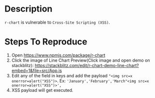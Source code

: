 # Description

`r-chart` is vulnerable to `Cross-Site Scripting (XSS)`.

# Steps To Reproduce

1. Open https://www.npmjs.com/package/r-chart
2. Click the image of Line Chart Preview(Click image and open demo on stackblitz): https://stackblitz.com/edit/r-chart-demo-line-chart?embed=1&file=src/App.js
3. Edit any of the field in keys and add the payload `"<img src=x onerror=alert("XSS")>`. Ex: `'January','February','March"<img src=x onerror=alert("XSS")>',`
4. XSS payload will get executed.
